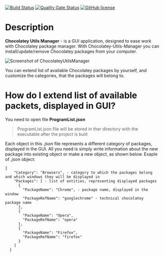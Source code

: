 [![Build Status](https://github.com/Maslinin/Chocolatey-Utils-Manager/workflows/Build/badge.svg)](https://github.com/Maslinin/Chocolatey-Utils-Manager/actions/workflows/build.yml) [![Quality Gate Status](https://sonarcloud.io/api/project_badges/measure?project=Maslinin_Chocolatey-Utils-Manager&metric=alert_status)](https://sonarcloud.io/summary/new_code?id=Maslinin_Chocolatey-Utils-Manager) [![GitHub license](https://badgen.net/github/license/Maslinin/Chocolatey-Utils-Manager)](https://github.com/Maslinin/Chocolatey-Utils-Manager/blob/master/LICENSE)

# Description
**Chocolatey Utils Manager** - is a GUI application, designed to ease work with Chocolatey package manager.
With Chocolatey-Utils-Manager you can install/update/remove Chocolatey packages from your computer.

![Screenshot of ChocolateyUtilsManager](https://github.com/Maslinin/Chocolatey-Utils-Manager/raw/master/screenshot.PNG "Screenshot of Chocolatey Utils Manager")

You can extend list of available Chocolatey packages by yourself, and customize the categories, that the packages will belong to.

# How do I extend list of available packets, displayed in GUI?
You need to open file **ProgramList.json**

> ProgramList.json file will be stored in ther directory with the executable after the project is built

Each object in this *.json* file represents a different category of packages, displayed in the GUI.
All you need is simply write information about the new package into existing object or make a new object, as shown below.
Exaple of *.json* object:

```
{
    "Category": "Browsers", - category to which the packages belong and which windows they will be displayed in
    "Packages": [ - list of entities, representing displayed packages
      {
        "PackageName": "Chrome", - package name, displayed in the window
        "PackageRefName": "googlechrome" - technical chocolatey package name
      },
      {
        "PackageName": "Opera",
        "PackageRefName": "opera"
      },
      {
        "PackageName": "Firefox",
        "PackageRefName": "firefox"
      }
    ]
  }
```